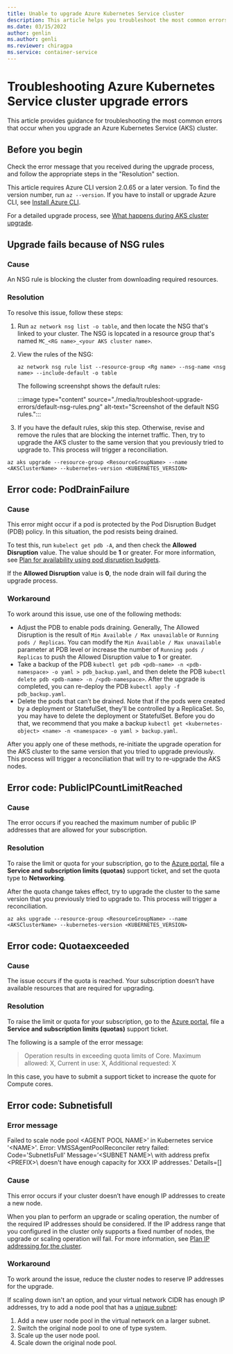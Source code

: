 ```yaml
---
title: Unable to upgrade Azure Kubernetes Service cluster
description: This article helps you troubleshoot the most common errors that occur when you upgrade an Azure Kubernetes Service cluster.
ms.date: 03/15/2022
author: genlin
ms.author: genli
ms.reviewer: chiragpa
ms.service: container-service
---
```

# Troubleshooting Azure Kubernetes Service cluster upgrade errors

This article provides guidance for troubleshooting the most common errors that occur when you upgrade an Azure Kubernetes Service (AKS) cluster.

## Before you begin

Check the error message that you received during the upgrade process, and follow the appropriate steps in the "Resolution" section.

This article requires Azure CLI version 2.0.65 or a later version. To find the version number, run `az --version`. If you have to install or upgrade Azure CLI, see [Install Azure CLI](/cli/azure/install-azure-cli).

For a detailed upgrade process, see [What happens during AKS cluster upgrade](/azure/aks/upgrade-cluster#upgrade-an-aks-cluster).

## Upgrade fails because of NSG rules

### Cause

An NSG rule is blocking the cluster from downloading required resources.

### Resolution

To resolve this issue, follow these steps:

1. Run `az network nsg list -o table`, and then locate the NSG that's linked to your cluster. The NSG is lopcated in a resource group that's named `MC_<RG name>_<your AKS cluster name>`.

1. View the rules of the NSG:

    ```cli
    az network nsg rule list --resource-group <Rg name> --nsg-name <nsg name> --include-default -o table
    ```
    The following screenshpt shows the default rules:

    :::image type="content" source="./media/troubleshoot-upgrade-errors/default-nsg-rules.png" alt-text="Screenshot of the default NSG rules.":::

1. If you have the default rules, skip this step. Otherwise, revise and remove the rules that are blocking the internet traffic. Then, try to upgrade the AKS cluster to the same version that you previously tried to upgrade to. This process will trigger a reconciliation.

```cli
az aks upgrade --resource-group <ResourceGroupName> --name <AKSClusterName> --kubernetes-version <KUBERNETES_VERSION>
```

## Error code: PodDrainFailure

### Cause

This error might occur if a pod is protected by the Pod Disruption Budget (PDB) policy. In this situation, the pod resists being drained.

To test this, run `kubelect get pdb -A`, and then check the **Allowed Disruption** value. The value should be **1** or greater. For more information, see [Plan for availability using pod disruption budgets](/azure/aks/operator-best-practices-scheduler#plan-for-availability-using-pod-disruption-budgets).

If the **Allowed Disruption** value is **0**, the node drain will fail during the upgrade process.

### Workaround

 To work around this issue, use one of the following methods:

- Adjust the PDB to enable pods draining. Generally, The Allowed Disruption is the result of `Min Available / Max unavailable` or `Running pods / Replicas`. You can modify the `Min Available / Max unavailable` parameter at PDB level or increase the number of `Running pods / Replicas` to push the Allowed Disruption value to **1** or greater.
- Take a backup of the PDB `kubectl get pdb <pdb-name> -n <pdb-namespace> -o yaml > pdb_backup.yaml`, and then delete the PDB `kubectl delete pdb <pdb-name> -n /<pdb-namespace>`. After the upgrade is completed, you can re-deploy the PDB `kubectl apply -f pdb_backup.yaml`.
- Delete the pods that can’t be drained. Note that if the pods were created by a deployment or StatefulSet, they'll be controlled by a ReplicaSet. So, you may have to delete the deployment or StatefulSet. Before you do that, we recommend that you make a backup `kubectl get <kubernetes-object> <name> -n <namespace> -o yaml > backup.yaml`.

After you apply one of these methods, re-initiate the upgrade operation for the AKS cluster to the same version that you tried to upgrade previously. This process will trigger a reconciliation that will try to re-upgrade the AKS nodes.

## Error code: PublicIPCountLimitReached

### Cause

The error occurs if you reached the maximum number of public IP addresses that are allowed for your subscription.

### Resolution

To raise the limit or quota for your subscription, go to the [Azure portal]( https://portal.azure.com/#blade/Microsoft_Azure_Support/HelpAndSupportBlade/newsupportrequest), file a **Service and subscription limits (quotas)** support ticket, and set the quota type to **Networking**.

After the quota change takes effect, try to upgrade the cluster to the same version that you previously tried to upgrade to. This process will trigger a reconciliation.

```cli
az aks upgrade --resource-group <ResourceGroupName> --name <AKSClusterName> --kubernetes-version <KUBERNETES_VERSION>
```
## Error code: Quotaexceeded

### Cause

The issue occurs if the quota is reached. Your subscription doesn’t have available resources that are required for upgrading.

### Resolution

To raise the limit or quota for your subscription, go to the [Azure portal]( https://portal.azure.com/#blade/Microsoft_Azure_Support/HelpAndSupportBlade/newsupportrequest), file a **Service and subscription limits (quotas)** support ticket.

The following is a sample of the error message:

>Operation results in exceeding quota limits of Core. Maximum allowed: X, Current in use: X, Additional requested: X

In this case, you have to submit a support ticket to increase the quote for Compute cores.

## Error code: Subnetisfull

### Error message

Failed to scale node pool \<AGENT POOL NAME>\' in Kubernetes service '\<NAME>\'. Error: VMSSAgentPoolReconciler retry failed: Code='SubnetIsFull' Message=’\<SUBNET NAME>\ with address prefix \<PREFIX>\ doesn't have enough capacity for XXX IP addresses.' Details=[]

### Cause

This error occurs if your cluster doesn’t have enough IP addresses to create a new node.

When you plan to perform an upgrade or scaling operation, the number of the required IP addresses should be considered. If the IP address range that you configured in the cluster only supports a fixed number of nodes, the upgrade or scaling operation will fail. For more information, see [Plan IP addressing for the cluster](/azure/aks/configure-azure-cni#plan-ip-addressing-for-your-cluster).

### Workaround

To work around the issue, reduce the cluster nodes to reserve IP addresses for the upgrade.

If scaling down isn't an option, and your virtual network CIDR has enough IP addresses, try to add a node pool that has a [unique subnet](/azure/aks/use-multiple-node-pools#add-a-node-pool-with-a-unique-subnet-preview):

1. Add a new user node pool in the virtual network on a larger subnet.
1. Switch the original node pool to one of type system.
1. Scale up the user node pool.
1. Scale down the original node pool.
